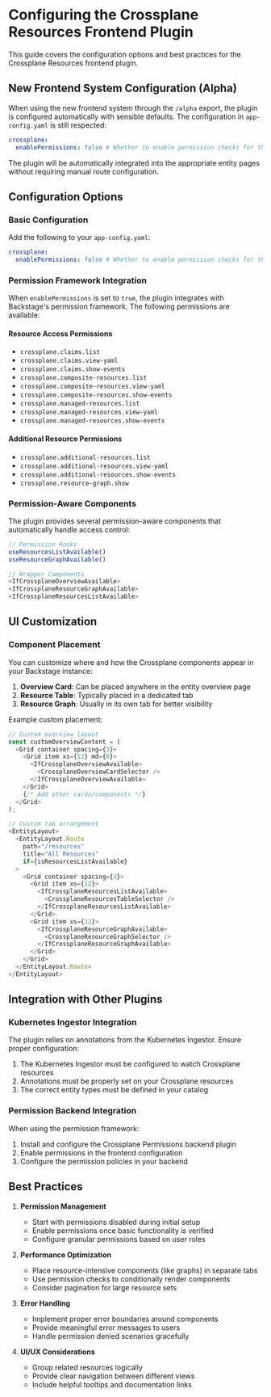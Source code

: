 # Configuring the Crossplane Resources Frontend Plugin

This guide covers the configuration options and best practices for the Crossplane Resources frontend plugin.

## New Frontend System Configuration (Alpha)

When using the new frontend system through the `/alpha` export, the plugin is configured automatically with sensible defaults. The configuration in `app-config.yaml` is still respected:

```yaml
crossplane:
  enablePermissions: false # Whether to enable permission checks for the crossplane plugin
```

The plugin will be automatically integrated into the appropriate entity pages without requiring manual route configuration.

## Configuration Options

### Basic Configuration

Add the following to your `app-config.yaml`:

```yaml
crossplane:
  enablePermissions: false # Whether to enable permission checks for the crossplane plugin
```

### Permission Framework Integration

When `enablePermissions` is set to `true`, the plugin integrates with Backstage's permission framework. The following permissions are available:

#### Resource Access Permissions
- `crossplane.claims.list`
- `crossplane.claims.view-yaml`
- `crossplane.claims.show-events`
- `crossplane.composite-resources.list`
- `crossplane.composite-resources.view-yaml`
- `crossplane.composite-resources.show-events`
- `crossplane.managed-resources.list`
- `crossplane.managed-resources.view-yaml`
- `crossplane.managed-resources.show-events`

#### Additional Resource Permissions
- `crossplane.additional-resources.list`
- `crossplane.additional-resources.view-yaml`
- `crossplane.additional-resources.show-events`
- `crossplane.resource-graph.show`

### Permission-Aware Components

The plugin provides several permission-aware components that automatically handle access control:

```typescript
// Permission Hooks
useResourcesListAvailable()
useResourceGraphAvailable()

// Wrapper Components
<IfCrossplaneOverviewAvailable>
<IfCrossplaneResourceGraphAvailable>
<IfCrossplaneResourcesListAvailable>
```

## UI Customization

### Component Placement

You can customize where and how the Crossplane components appear in your Backstage instance:

1. **Overview Card**: Can be placed anywhere in the entity overview page
2. **Resource Table**: Typically placed in a dedicated tab
3. **Resource Graph**: Usually in its own tab for better visibility

Example custom placement:

```typescript
// Custom overview layout
const customOverviewContent = (
  <Grid container spacing={3}>
    <Grid item xs={12} md={6}>
      <IfCrossplaneOverviewAvailable>
        <CrossplaneOverviewCardSelector />
      </IfCrossplaneOverviewAvailable>
    </Grid>
    {/* Add other cards/components */}
  </Grid>
);

// Custom tab arrangement
<EntityLayout>
  <EntityLayout.Route 
    path="/resources" 
    title="All Resources"
    if={isResourcesListAvailable}
  >
    <Grid container spacing={3}>
      <Grid item xs={12}>
        <IfCrossplaneResourcesListAvailable>
          <CrossplaneResourcesTableSelector />
        </IfCrossplaneResourcesListAvailable>
      </Grid>
      <Grid item xs={12}>
        <IfCrossplaneResourceGraphAvailable>
          <CrossplaneResourceGraphSelector />
        </IfCrossplaneResourceGraphAvailable>
      </Grid>
    </Grid>
  </EntityLayout.Route>
</EntityLayout>
```

## Integration with Other Plugins

### Kubernetes Ingestor Integration

The plugin relies on annotations from the Kubernetes Ingestor. Ensure proper configuration:

1. The Kubernetes Ingestor must be configured to watch Crossplane resources
2. Annotations must be properly set on your Crossplane resources
3. The correct entity types must be defined in your catalog

### Permission Backend Integration

When using the permission framework:

1. Install and configure the Crossplane Permissions backend plugin
2. Enable permissions in the frontend configuration
3. Configure the permission policies in your backend

## Best Practices

1. **Permission Management**
    - Start with permissions disabled during initial setup
    - Enable permissions once basic functionality is verified
    - Configure granular permissions based on user roles

2. **Performance Optimization**
    - Place resource-intensive components (like graphs) in separate tabs
    - Use permission checks to conditionally render components
    - Consider pagination for large resource sets

3. **Error Handling**
    - Implement proper error boundaries around components
    - Provide meaningful error messages to users
    - Handle permission denied scenarios gracefully

4. **UI/UX Considerations**
    - Group related resources logically
    - Provide clear navigation between different views
    - Include helpful tooltips and documentation links
